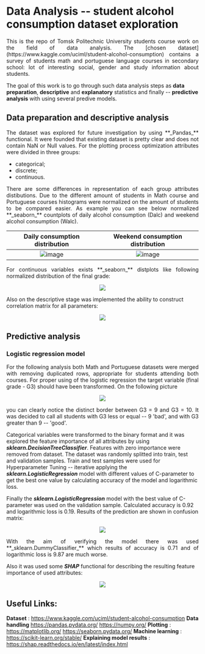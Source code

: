 # Data Analysis -- student alcohol consumption dataset exploration
<p align="justify">
This is the repo of Tomsk Politechnic University students course work on the field of data analysis. The [chosen dataset](https://www.kaggle.com/uciml/student-alcohol-consumption) contains a survey of students math and portuguese language courses in secondary school: lot of interesting social, gender and study information about students. 

The goal of this work is to go through such data analysis steps as **data preparation**, **descriptive** and **explanatory** statistics and finally -- **predictive analysis** with using several predive models. 
</p>

## Data preparation and descriptive analysis
<p align="justify">
The dataset was explored for future investigation by using **_Pandas_** functional. It were founded that existing dataset is pretty clear and does not contain NaN or Null values. For the plotting process optimization attributes were divided in three groups:
</p>

* categorical; 
* discrete;
* continuous.

<p align="justify">
There are some differences in representation of each group attributes distibutions. Due to the different amount of students in Math course and Portuguese courses histograms were normalized on the amount of students to be compared easier. As example you can see below normalized **_seaborn_** countplots of daily alcohol consumption (Dalc) and weekend alcohol consumption (Walc).
</p>

Daily consumption distribution             |  Weekend consumption distribution 
:-------------------------:|:-------------------------:
![image](https://user-images.githubusercontent.com/63719570/140008238-e6d5d509-d0bf-46c5-8211-48f618ef6657.png)  |  ![image](https://user-images.githubusercontent.com/63719570/140008191-730afa96-e9aa-4f58-9d3f-c3ffcda78fb2.png)

<p align="justify">
For continuous variables exists **_seaborn_** distplots like following normalized distribution of the final grade:
</p>

<p align="center">
  <img src="https://user-images.githubusercontent.com/63719570/140008932-b497022b-57c2-45b3-b3af-7e1f544afac4.png" />
</p>

Also on the descriptive stage was implemented the ability to construct correlation matrix  for all parameters:

<p align="center">
  <img src="https://user-images.githubusercontent.com/63719570/140009996-6347c8a6-42df-4657-8a70-5d3cb3dba807.png" />
</p>

## Predictive analysis

### Logistic regression model

<p align="justify">
For the following analysis both Math and Portuguese datasets were merged with removing duplicated rows, appropriate for students attending both courses. For proper using of the logistic regression the target variable (final grade - G3) should have been transformed. On the following picture
</p>

<p align="center">
  <img src="https://user-images.githubusercontent.com/63719570/140011262-2362d045-911c-4170-a075-53e63b346d24.png" />
</p>

<p align="justify">
you can clearly notice the distinct border between G3 = 9 and G3 = 10. It was decided to call all students with G3 less or equal -- 9 'bad', and with G3 greater than 9 -- 'good'. 

Categorical variables were transformed to the binary format and it was explored the feature importance of all attributes by using **_sklearn.DecisionTreeClassifier_**. Features with zero importance were removed from dataset. The dataset was randomly splitted into train, test and validation samples.  Train and test samples were used for Hyperparameter Tuning -- iterative applying the **_sklearn.LogisticRegression_** model with different values of C-parameter to get the best one value by calculating accuracy of the model and logarithmic loss. 

Finally the **_sklearn.LogisticRegression_** model with the best value of C-parameter was used on the validation sample. Calculated accuracy is 0.92 and logarithmic loss is 0.19. Results of the prediction are shown in confusion matrix:
</p>

<p align="center">
  <img src="https://user-images.githubusercontent.com/63719570/140012350-c621d27e-24c8-4cc5-9ad3-95034f489590.png" />
</p>

<p align="justify">
With the aim of verifying the model there was used **_sklearn.DummyClassifier_** which results of accuracy is 0.71 and of logarithmic loss is 9.87 are much worse.

Also it was used some **_SHAP_** functional for describing the resulting feature importance of used attributes:
</p>

<p align="center">
  <img src="https://user-images.githubusercontent.com/63719570/140012756-02a56362-e21a-402f-9340-d028edd99009.png" />
</p>

## Useful Links:
**Dataset** : 
https://www.kaggle.com/uciml/student-alcohol-consumption
**Data handling**
https://pandas.pydata.org/
https://numpy.org/
**Plotting** :
https://matplotlib.org/
https://seaborn.pydata.org/
**Machine learning** :
https://scikit-learn.org/stable/
**Explaining model results** :
https://shap.readthedocs.io/en/latest/index.html
